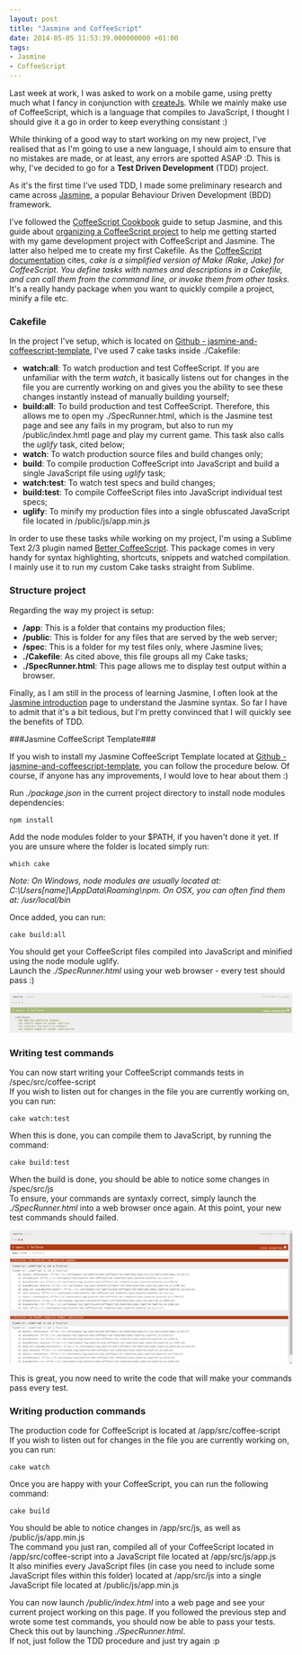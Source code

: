 ```yaml
---
layout: post
title: "Jasmine and CoffeeScript"
date: 2014-05-05 11:53:39.000000000 +01:00
tags:
- Jasmine
- CoffeeScript
---
```


Last week at work, I was asked to work on a mobile game, using pretty much what I fancy in conjunction with [createJs](http://www.createjs.com/). While we mainly make use of CoffeeScript, which is a language that compiles to JavaScript, I thought I should give it a go in order to keep everything consistant :)    

While thinking of a good way to start working on my new project, I've realised that as I'm going to use a new language, I should aim to ensure that no mistakes are made, or at least, any errors are spotted ASAP :D. This is why, I've decided to go for a __Test Driven Development__ (TDD) project. 

As it's the first time I've used TDD, I made some preliminary research and came across [Jasmine](http://jasmine.github.io/), a popular Behaviour Driven Development (BDD) framework.    

I've followed the [CoffeeScript Cookbook](http://coffeescriptcookbook.com/chapters/testing/testing_with_jasmine) guide to setup Jasmine, and this guide about [organizing a CoffeeScript project](http://k20e.com/blog/2011/05/02/a-piece-of-cakefile/) to help me getting started with my game development project with CoffeeScript and Jasmine. The latter also helped me to create my first Cakefile. As the [CoffeeScript documentation](http://coffeescript.org/documentation/docs/cake.html) cites, *cake is a simplified version of Make (Rake, Jake) for CoffeeScript. You define tasks with names and descriptions in a Cakefile, and can call them from the command line, or invoke them from other tasks.* It's a really handy package when you want to quickly compile a project, minify a file etc.    

### Cakefile ###

In the project I've setup, which is located on [Github - jasmine-and-coffeescript-template](https://github.com/caubry/jasmine-and-coffeescript-template), I've used 7 cake tasks inside ./Cakefile:    

* **watch:all**: To watch production and test CoffeeScript. If you are unfamiliar with the term *watch*, it basically listens out for changes in the file you are currently working on and gives you the ability to see these changes instantly instead of manually building yourself;
* **build:all**: To build production and test CoffeeScript. Therefore, this allows me to open my ./SpecRunner.html, which is the Jasmine test page and see any fails in my program, but also to run my /public/index.hmtl page and play my current game. This task also calls the *uglify* task, cited below;
* **watch**: To watch production source files and build changes only;
* **build**: To compile production CoffeeScript into JavaScript and build a single JavaScript file using *uglify* task;
* **watch:test**: To watch test specs and build changes;
* **build:test**: To compile CoffeeScript files into JavaScript individual test specs;
* **uglify**: To minify my production files into a single obfuscated JavaScript file located in /public/js/app.min.js

In order to use these tasks while working on my project, I'm using a Sublime Text 2/3 plugin named [Better CoffeeScript](https://sublime.wbond.net/packages/Better%20CoffeeScript). This package comes in very handy for syntax highlighting, shortcuts, snippets and watched compilation. I mainly use it to run my custom Cake tasks straight from Sublime.    

### Structure project ###

Regarding the way my project is setup:

* **/app**: This is a folder that contains my production files;
* **/public**: This is folder for any files that are served by the web server;
* **/spec**: This is a folder for my test files only, where Jasmine lives;
* **./Cakefile**: As cited above, this file groups all my Cake tasks;
* **./SpecRunner.html**: This page allows me to display test output within a browser.

Finally, as I am still in the process of learning Jasmine, I often look at the [Jasmine introduction](http://jasmine.github.io/2.0/introduction.html) page to understand the Jasmine syntax. So far I have to admit that it's a bit tedious, but I'm pretty convinced that I will quickly see the benefits of TDD.    

###Jasmine CoffeeScript Template###

If you wish to install my Jasmine CoffeeScript Template located at [Github - jasmine-and-coffeescript-template](https://github.com/caubry/jasmine-and-coffeescript-template), you can follow the procedure below. Of course, if anyone has any improvements, I would love to hear about them :)    

Run *./package.json* in the current project directory to install node modules dependencies:    

    npm install

Add the node modules folder to your $PATH, if you haven't done it yet. If you are unsure where the folder is located simply run:    

    which cake

*Note: On Windows, node modules are usually located at: C:\Users[name]\AppData\Roaming\npm. On OSX, you can often find them at: /usr/local/bin*

Once added, you can run:    

    cake build:all

You should get your CoffeeScript files compiled into JavaScript and minified using the node module uglify.    
Launch the *./SpecRunner.html* using your web browser - every test should pass :)

![Jasmine Test Pass](/images/jasmine_tests_pass.png "Jasmine Test Pass")

### Writing test commands ###
You can now start writing your CoffeeScript commands tests in /spec/src/coffee-script    
If you wish to listen out for changes in the file you are currently working on, you can run:     

    cake watch:test

When this is done, you can compile them to JavaScript, by running the command:

    cake build:test

When the build is done, you should be able to notice some changes in /spec/src/js    
To ensure, your commands are syntaxly correct, simply launch the *./SpecRunner.html* into a web browser once again. At this point, your new test commands should failed.    

![Jasmine Test Fail](/images/jasmine_tests_fail.png "Jasmine Test Fail")

This is great, you now need to write the code that will make your commands pass every test.     

### Writing production commands ###
The production code for CoffeeScript is located at /app/src/coffee-script    
If you wish to listen out for changes in the file you are currently working on, you can run:   

    cake watch

Once you are happy with your CoffeeScript, you can run the following command: 

    cake build

You should be able to notice changes in /app/src/js, as well as /public/js/app.min.js    
The command you just ran, compiled all of your CoffeeScript located in /app/src/coffee-script into a JavaScript file located at /app/src/js/app.js    
It also minifies every JavaScript files (in case you need to include some JavaScript files within this folder) located at /app/src/js into a single JavaScript file located at /public/js/app.min.js    

You can now launch */public/index.html* into a web page and see your current project working on this page. If you followed the previous step and wrote some test commands, you should now be able to pass your tests. Check this out by launching *./SpecRunner.html*.    
If not, just follow the TDD procedure and just try again :p
